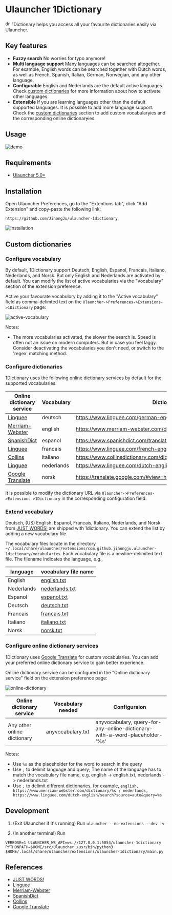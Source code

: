 # Ulauncher 1Dictionary
<img src="images/icon.png" alt="drawing" width="16"/> 1Dictionary helps you access all your favourite dictionaries easily via Ulauncher. 


## Key features

- **Fuzzy search** No worries for typo anymore!
- **Multi language support** Many languages can be searched altogether. For example, English words can be searched together with Dutch words, as well as French, Spanish, Italian, German, Norwegian, and any other language.
- **Configurable** English and Nederlands are the default active languages. Check [custom dictionaries](https://github.com/JihongJu/ulauncher-1dictionary#custom-dictionaries) for more information about how to activate other languages.
- **Extensible** If you are learning languages other than the default supported languages. It is possible to add more language support. Check the [custom dictionaries](https://github.com/JihongJu/ulauncher-1dictionary#custom-dictionaries) section to add custom vocabular~~y~~ies and the corresponding online dictionar~~y~~ies.


## Usage

![demo](images/ulauncher-1dictionary.gif)


## Requirements

- [Ulauncher 5.0+](https://ulauncher.io/)

## Installation

Open Ulauncher Preferences, go to the "Extentions tab", click "Add Extension" and copy-paste the following link:

```
https://github.com/JihongJu/ulauncher-1dictionary
```


![installation](images/installation.gif)



## Custom dictionaries


### Configure vocabulary

By default, 1Dictionary support Deutsch, English, Espanol, Francais, Italiano, Nederlands, and Norsk. But only English and Nederlands are activated by default. You can modify the list of active vocabularies via the "Vocabulary" section of the extension preference.

Active your favourate vocabulory by adding it to the "Active vocabulary" field as comma-delimted text on the `Ulauncher->Preferences->Extensions->1Dictionary` page:

![active-vocabulary](images/active-vocabulary.png)


Notes:

- The more vocabularies activated, the slower the search is. Speed is often not an issue on modern computers. But in case you feel laggy. Consider deactivating the vocabularies you don't need, or switch to the 'regex' matching method.


### Configure dictionaries

1Dictionary uses the following online dictionary services by default for the supported vocabularies:

Online dictionary service | Vocabulary  |  Dictionary URL 
--- | --- | --- 
[Linguee](https://www.linguee.com/)                     | deutsch       | https://www.linguee.com/german-english/search?source=auto&query=%s
[Merriam-Webster](https://www.merriam-webster.com/)     | english       | https://www.merriam-webster.com/dictionary/%s
[SpanishDict](https://www.spanishdict.com)              | espanol       | https://www.spanishdict.com/translate/%s?langFrom=es
[Linguee](https://www.linguee.com/)                     | francais      | https://www.linguee.com/french-english/search?source=auto&query=%s
[Collins](https://www.collinsdictionary.com/)           | italiano      | https://www.collinsdictionary.com/dictionary/italian-english/%s
[Linguee](https://www.linguee.com/)                     | nederlands    | https://www.linguee.com/dutch-english/search?source=auto&query=%s
[Google Translate](https://translate.google.com/)       | norsk         | https://translate.google.com/#view=home&op=translate&sl=no&tl=en&text=%s

It is possible to modify the dictionary URL via `Ulauncher->Preferences->Extensions->1Dictionary` in the corresponding configuration field.


### Extend vocabulary

Deutsch, (US) English, Espanol, Francais, Italiano, Nederlands, and Norsk from [JUST WORDS!](http://www.gwicks.net/dictionaries.htm) are shipped with 1dictionary. You can extend the list by adding a new vacabulary file.

The vocabulary files locate in the directory `~/.local/share/ulauncher/extensions/com.github.jihongju.ulauncher-1dictionary/vocabularies`. Each vocabulary file is a newline-delimited text file. The filename indicates the language, e.g.,

language | vocabulary file name
--- | ---
English | [english.txt](https://github.com/JihongJu/ulauncher-1dictionary/blob/master/vocabularies/english.txt)
Nederlands | [nederlands.txt](https://github.com/JihongJu/ulauncher-1dictionary/blob/master/vocabularies/nederlands.txt)
Espanol | [espanol.txt](https://github.com/JihongJu/ulauncher-1dictionary/blob/master/vocabularies/espanol.txt)
Deutsch | [deutsch.txt](https://github.com/JihongJu/ulauncher-1dictionary/blob/master/vocabularies/deutsch.txt)
Francais | [francais.txt](https://github.com/JihongJu/ulauncher-1dictionary/blob/master/vocabularies/francais.txt)
Italiano | [italiano.txt](https://github.com/JihongJu/ulauncher-1dictionary/blob/master/vocabularies/italiano.txt)
Norsk | [norsk.txt](https://github.com/JihongJu/ulauncher-1dictionary/blob/master/vocabularies/norsk.txt)


### Configure online dictionary services

1Dictionary uses [Google Translate](https://translate.google.com/) for custom vocabularies. You can add your preferred online dictionary service to gain better experience. 

Online dictionary service can be configured in the "Online dictionary service" field on the extension preference page:

![online-dictionary](images/online-dictionary.png)


Online dictionary service | Vocabulary needed  |  Configuraion 
--- | --- | --- 
Any other online dictionary | anyvocabulary.txt | anyvocabulary, query-for-any-online-dictionary-with-a-word-placeholder-'%s'

Notes:

- Use `%s` as the placeholder for the word to search in the query
- Use `,` to delimit language and query; The name of the language has to match the vocabulary file name, e.g. english -> english.txt, nederlands -> nederlands.txt
- Use `;` to delimit different dictionaries, for example, `english, https://www.merriam-webster.com/dictionary/%s ; nederlands, https://www.linguee.com/dutch-english/search?source=auto&query=%s`


## Development
1. (Exit Ulauncher if it's running) Run
```ulauncher --no-extensions --dev -v```

2. (In another terminal) Run
```
VERBOSE=1 ULAUNCHER_WS_API=ws://127.0.0.1:5054/ulauncher-1dictionary PYTHONPATH=$HOME/src/Ulauncher /usr/bin/python3 $HOME/.local/share/ulauncher/extensions/ulauncher-1dictionary/main.py
```


## References

- [JUST WORDS!](http://www.gwicks.net/dictionaries.htm)
- [Linguee](https://www.linguee.com/)                     
- [Merriam-Webster](https://www.merriam-webster.com/)     
- [SpanishDict](https://www.spanishdict.com)              
- [Collins](https://www.collinsdictionary.com/)           
- [Google Translate](https://translate.google.com/)       
